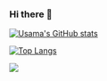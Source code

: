 ### Hi there 👋

<!--
**usamahisam/usamahisam** is a ✨ _special_ ✨ repository because its `README.md` (this file) appears on your GitHub profile.

Here are some ideas to get you started:

- 🔭 I’m currently working on ...
- 🌱 I’m currently learning ...
- 👯 I’m looking to collaborate on ...
- 🤔 I’m looking for help with ...
- 💬 Ask me about ...
- 📫 How to reach me: ...
- 😄 Pronouns: ...
- ⚡ Fun fact: ...
-->

[![Usama's GitHub stats](https://github-readme-stats.vercel.app/api?username=usamahisam&show_icons=true&theme=cobalt&border_radius=0&include_all_commits=true)](https://github.com/anuraghazra/github-readme-stats)


[![Top Langs](https://github-readme-stats.vercel.app/api/top-langs/?username=usamahisam&langs_count=8&theme=cobalt)](https://github.com/anuraghazra/github-readme-stats)

![](https://raw.githubusercontent.com/usamahisam/github-stats/master/generated/languages.svg#gh-dark-mode-only)
